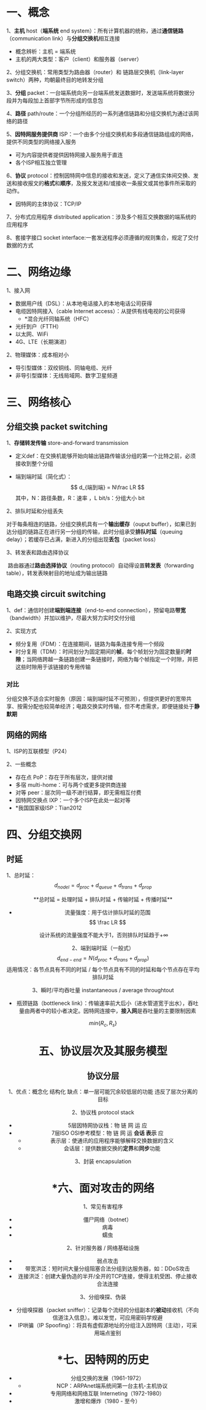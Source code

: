 # 一、概念

1、**主机** host（**端系统** end system）：所有计算机器的统称，通过**通信链路**（communication link）与**分组交换机**相互连接

+ 概念辨析：主机 = 端系统
+ 主机的两大类型：客户（client）和服务器（server）

2、分组交换机：常用类型为路由器（router）和 链路层交换机（link-layer switch）两种，均朝最终目的地转发分组

3、**分组** packet：一台端系统向另一台端系统发送数据时，发送端系统将数据分段并为每段加上首部字节所形成的信息包

4、**路径** path/route：一个分组所经历的一系列通信链路和分组交换机为通过该网络的路径

5、**因特网服务提供商** ISP：一个由多个分组交换机和多段通信链路组成的网络，提供不同类型的网络接入服务

+ 可为内容提供者提供因特网接入服务用于直连
+ 各个ISP相互独立管理

6、**协议** protocol：控制因特网中信息的接收和发送，定义了通信实体间交换、发送和接收报文的**格式**和**顺序**，及报文发送和/或接收一条报文或其他事件所采取的动作。

+ 因特网的主体协议：TCP/IP

7、分布式应用程序 distributed application：涉及多个相互交换数据的端系统的应用程序

8、套接字接口 socket interface:一套发送程序必须遵循的规则集合，规定了交付数据的方式

# 二、网络边缘

1、接入网

+ 数据用户线（DSL）：从本地电话接入的本地电话公司获得
+ 电缆因特网接入（cable Internet access）：从提供有线电视的公司获得
  + *混合光纤同轴系统（HFC）
+ 光纤到户（FTTH）
+ 以太网、WiFi
+ 4G、LTE（长期演进）

2、物理媒体：成本相对小

+ 导引型媒体：双绞铜线、同轴电缆、光纤
+ 非导引型媒体：无线局域网、数字卫星频道

# 三、网络核心

## 分组交换 packet switching

1、**存储转发传输** store-and-forward transmission

+ 定义def：在交换机能够开始向输出链路传输该分组的第一个比特之前，必须接收到整个分组

+ 端到端时延（简化式）：
  $$
  d_{端到端} = N\frac LR
  $$
  其中，N：路径条数，R：速率 ，L bit/s：分组大小 bit

2、排队时延和分组丢失

​	对于每条相连的链路，分组交换机具有一个**输出缓存**（ouput buffer），如果已到达分组的链路正在进行另一分组的传输，此时分组承受**排队时延**（queuing delay）；若缓存已占满，新进入的分组出现**丢包**（packet loss）

3、转发表和路由选择协议

​	路由器通过**路由选择协议**（routing protocol）自动得设置**转发表**（forwarding table），转发表映射目的地址成为输出链路

## 电路交换 circuit switching

1、def：通信时创建**端到端连接**（end-to-end connection），预留电路**带宽**（bandwidth）并加以维护，尽最大努力实时交付分组

2、实现方式

+ 频分复用（FDM）：在连接期间，链路为每条连接专用一个频段
+ 时分复用（TDM）：时间划分为固定期间的**帧**，每个帧划分为固定数量的**时隙**；当网络跨越一条链路创建一条链接时，网络为每个帧指定一个时隙，并把这些时隙用于该链接的专用传输

### 对比

 分组交换不适合实时服务（原因：端到端时延不可预测），但提供更好的宽带共享、按需分配也较简单经济；电路交换实时传输，但不考虑需求，即便链接处于**静默期**

## 网络的网络

1、ISP的互联模型（P24）

2、一些概念

+ 存在点 PoP：存在于所有层次，提供对接
+ 多宿 multi-home：可与两个或更多提供商连接
+ 对等 peer：层次同一级不进行结算，即无需相互付费
+ 因特网交换点 IXP：一个多个ISP在此处一起对等
+ *我国国家级ISP：Tian2012

# 四、分组交换网

## 时延

1、总时延：
$$
d_{nodel} = d_{proc} + d_{queue} + d_{trans} + d_{prop}
$$

<center>**总时延 = 处理时延 + 排队时延 + 传输时延 + 传播时延**

+ 流量强度：用于估计排队时延的范围
  $$
  \frac LR
  $$

​	设计系统的流量强度不能大于1，否则排队时延趋于+∞

2、端到端时延（一般式）
$$
d_{end-end} = N(d_{proc} + d_{trans} + d_{prop})
$$
​	适用情况：各节点具有不同的时延 / 每个节点具有不同的时延和每个节点存在平均排队时延

3、瞬时/平均吞吐量 instantaneous / average throughtout 

+ 瓶颈链路（bottleneck link）：传输速率前大后小（进水管道宽于出水），吞吐量由两者中的较小者决定。因特网连接中，**接入网**是吞吐量的主要限制因素

$$
min\{R_c,R_s\}
$$

# 五、协议层次及其服务模型

## 协议分层

1、优点：概念化 结构化 缺点：单一层可能冗余较低层的功能 违反了层次分离的目标

2、协议栈 protocol stack

+ 5层因特网协议栈：物 链 网 运 应
+ 7层ISO OSI参考模型：物 链 网 运 **会话 表示** 应
  + 表示层：使通讯的应用程序能够解释交换数据的含义
  + 会话层：提供数据交换的**定界**和**同步**功能

3、封装 encapsulation

# *六、面对攻击的网络

1、常见有害程序

+ 僵尸网络（botnet）
+ 病毒
+ 蠕虫

2、针对服务器 / 网络基础设施

+ 弱点攻击
+ 带宽洪泛：短时间大量分组阻塞合法分组到达服务器，如：DDoS攻击
+ 连接洪泛：创建大量伪造的半开/全开的TCP连接，使得主机受困、停止接收合法连接

3、分组嗅探、伪装

+ 分组嗅探器（packet sniffer）：记录每个流经的分组副本的**被动**接收机（不向信道注入信息）。难以发觉，可应用密码学规避
+ IP哄骗（IP Spoofing）：将具有虚假源地址的分组注入因特网（主动），可采用端点鉴别

# *七、因特网的历史

+ 分组交换的发展（1961-1972）
  + NCP：ARPAnet端系统间第一台主机-主机协议
+ 专用网络和网络互联 Interneting（1972-1980）
+ 激增和爆炸（1980 - 至今）